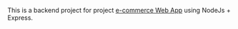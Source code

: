 This is a backend project for project [e-commerce Web App](https://github.com/HoaNeee/basic-e-commerce) using NodeJs + Express.
